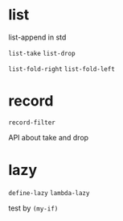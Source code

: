 # list

list-append in std

`list-take`
`list-drop`

`list-fold-right`
`list-fold-left`

# record

`record-filter`

API about take and drop

# lazy

`define-lazy`
`lambda-lazy`

test by `(my-if)`
